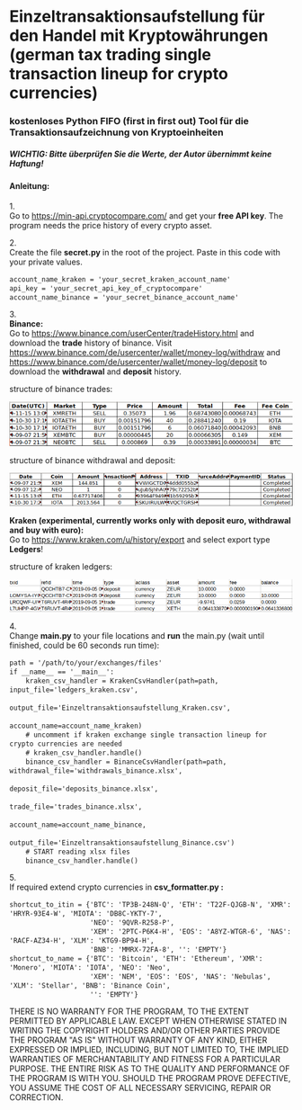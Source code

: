 # Einzeltransaktionsaufstellung für den Handel mit Kryptowährungen (german tax trading single transaction lineup for crypto currencies) 
### kostenloses Python FIFO (first in first out) Tool für die Transaktionsaufzeichnung von Kryptoeinheiten 

##### WICHTIG: Bitte überprüfen Sie die Werte, der Autor übernimmt keine Haftung! 

#### Anleitung:
1.\
Go to https://min-api.cryptocompare.com/ and get your **free API key**. The program needs the price history of every crypto asset.

2.\
Create the file **secret.py** in the root of the project. Paste in this code with your private values. 


    account_name_kraken = 'your_secret_kraken_account_name'
    api_key = 'your_secret_api_key_of_cryptocompare'
    account_name_binance = 'your_secret_binance_account_name'


3.\
**Binance:**\
Go to https://www.binance.com/userCenter/tradeHistory.html and download the **trade** history of binance. 
Visit https://www.binance.com/de/usercenter/wallet/money-log/withdraw and https://www.binance.com/de/usercenter/wallet/money-log/deposit 
to download the **withdrawal** and **deposit** history.

structure of binance trades:

![Alt text](examples/binance_trades.png?raw=true "binance trades")

structure of binance withdrawal and deposit:

![Alt text](examples/binance_withdrawal_deposit.png?raw=true "binance withdrawals and deposits")

**Kraken (experimental, currently works only with deposit euro, withdrawal and buy with euro):**\
Go to https://www.kraken.com/u/history/export and select export type **Ledgers**!

structure of kraken ledgers:

![Alt text](examples/kraken_ledgers.png?raw=true "kraken ledgers")

4.\
Change **main.py** to your file locations and **run** the main.py (wait until finished, could be 60 seconds run time):


    path = '/path/to/your/exchanges/files'
    if __name__ == '__main__':
        kraken_csv_handler = KrakenCsvHandler(path=path, input_file='ledgers_kraken.csv',
                                              output_file='Einzeltransaktionsaufstellung_Kraken.csv',
                                              account_name=account_name_kraken)
        # uncomment if kraken exchange single transaction lineup for crypto currencies are needed
        # kraken_csv_handler.handle()
        binance_csv_handler = BinanceCsvHandler(path=path, withdrawal_file='withdrawals_binance.xlsx',
                                                deposit_file='deposits_binance.xlsx',
                                                trade_file='trades_binance.xlsx',
                                                account_name=account_name_binance,
                                                output_file='Einzeltransaktionsaufstellung_Binance.csv')
        # START reading xlsx files
        binance_csv_handler.handle()

5.\
If required extend crypto currencies in **csv_formatter.py :**

    shortcut_to_itin = {'BTC': 'TP3B-248N-Q', 'ETH': 'T22F-QJGB-N', 'XMR': 'HRYR-93E4-W', 'MIOTA': 'DB8C-YKTY-7',
                        'NEO': '9QVR-R258-P',
                        'XEM': '2PTC-P6K4-H', 'EOS': 'A8YZ-WTGR-6', 'NAS': 'RACF-AZ34-H', 'XLM': 'KTG9-BP94-H',
                        'BNB': 'MMRX-72FA-8', '': 'EMPTY'}
    shortcut_to_name = {'BTC': 'Bitcoin', 'ETH': 'Ethereum', 'XMR': 'Monero', 'MIOTA': 'IOTA', 'NEO': 'Neo',
                        'XEM': 'NEM', 'EOS': 'EOS', 'NAS': 'Nebulas', 'XLM': 'Stellar', 'BNB': 'Binance Coin',
                        '': 'EMPTY'}


THERE IS NO WARRANTY FOR THE PROGRAM, TO THE EXTENT PERMITTED BY
APPLICABLE LAW.  EXCEPT WHEN OTHERWISE STATED IN WRITING THE COPYRIGHT
HOLDERS AND/OR OTHER PARTIES PROVIDE THE PROGRAM "AS IS" WITHOUT WARRANTY
OF ANY KIND, EITHER EXPRESSED OR IMPLIED, INCLUDING, BUT NOT LIMITED TO,
THE IMPLIED WARRANTIES OF MERCHANTABILITY AND FITNESS FOR A PARTICULAR
PURPOSE.  THE ENTIRE RISK AS TO THE QUALITY AND PERFORMANCE OF THE PROGRAM
IS WITH YOU.  SHOULD THE PROGRAM PROVE DEFECTIVE, YOU ASSUME THE COST OF
ALL NECESSARY SERVICING, REPAIR OR CORRECTION.